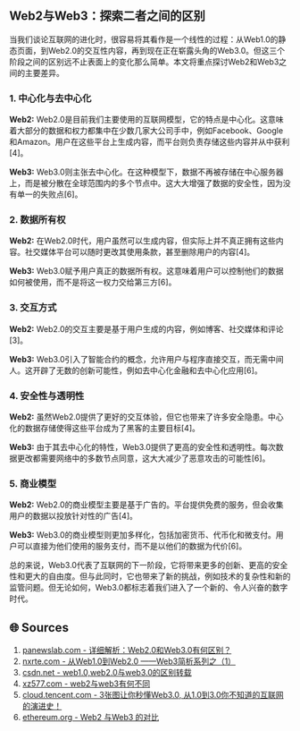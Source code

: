 ## Web2与Web3：探索二者之间的区别

当我们谈论互联网的进化时，很容易将其看作是一个线性的过程：从Web1.0的静态页面，到Web2.0的交互性内容，再到现在正在崭露头角的Web3.0。但这三个阶段之间的区别远不止表面上的变化那么简单。本文将重点探讨Web2和Web3之间的主要差异。

### 1. 中心化与去中心化
**Web2:** Web2.0是目前我们主要使用的互联网模型，它的特点是中心化。这意味着大部分的数据和权力都集中在少数几家大公司手中，例如Facebook、Google和Amazon。用户在这些平台上生成内容，而平台则负责存储这些内容并从中获利[4]。

**Web3:** Web3.0则主张去中心化。在这种模型下，数据不再被存储在中心服务器上，而是被分散在全球范围内的多个节点中。这大大增强了数据的安全性，因为没有单一的失败点[6]。

### 2. 数据所有权
**Web2:** 在Web2.0时代，用户虽然可以生成内容，但实际上并不真正拥有这些内容。社交媒体平台可以随时更改其使用条款，甚至删除用户的内容[4]。

**Web3:** Web3.0赋予用户真正的数据所有权。这意味着用户可以控制他们的数据如何被使用，而不是将这一权力交给第三方[6]。

### 3. 交互方式
**Web2:** Web2.0的交互主要是基于用户生成的内容，例如博客、社交媒体和评论[3]。

**Web3:** Web3.0引入了智能合约的概念，允许用户与程序直接交互，而无需中间人。这开辟了无数的创新可能性，例如去中心化金融和去中心化应用[6]。

### 4. 安全性与透明性
**Web2:** 虽然Web2.0提供了更好的交互体验，但它也带来了许多安全隐患。中心化的数据存储使得这些平台成为了黑客的主要目标[4]。

**Web3:** 由于其去中心化的特性，Web3.0提供了更高的安全性和透明性。每次数据更改都需要网络中的多数节点同意，这大大减少了恶意攻击的可能性[6]。

### 5. 商业模型
**Web2:** Web2.0的商业模型主要是基于广告的。平台提供免费的服务，但会收集用户的数据以投放针对性的广告[4]。

**Web3:** Web3.0的商业模型则更加多样化，包括加密货币、代币化和微支付。用户可以直接为他们使用的服务支付，而不是以他们的数据为代价[6]。

总的来说，Web3.0代表了互联网的下一阶段，它将带来更多的创新、更高的安全性和更大的自由度。但与此同时，它也带来了新的挑战，例如技术的复杂性和新的监管问题。但无论如何，Web3.0都标志着我们进入了一个新的、令人兴奋的数字时代。

## 🌐 Sources
1. [panewslab.com - 详细解析：Web2.0和Web3.0有何区别？](https://www.panewslab.com/zh/articledetails/D95016135.html)
2. [nxrte.com - 从Web1.0到Web2.0 ——Web3简析系列之（1）](https://www.nxrte.com/jishu/113.html)
3. [csdn.net - web1.0,web2.0与web3.0的区别转载](https://blog.csdn.net/mrhaoxiaojun/article/details/122438697)
4. [xz577.com - web2与web3有何不同](https://www.xz577.com/blockchain/404269.html)
5. [cloud.tencent.com - 3张图让你秒懂Web3.0, 从1.0到3.0你不知道的互联网的演进史！](https://cloud.tencent.com/developer/article/1419229)
6. [ethereum.org - Web2 与Web3 的对比](https://ethereum.org/zh/developers/docs/web2-vs-web3/)
